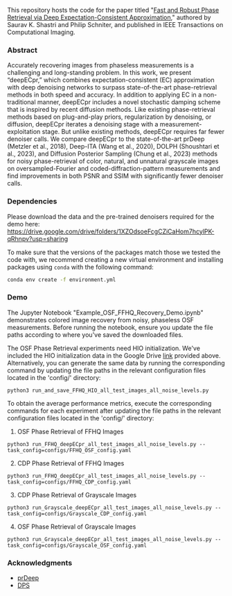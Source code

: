 This repository hosts the code for the paper titled "[Fast and Robust Phase Retrieval via Deep Expectation-Consistent Approximation](https://ieeexplore.ieee.org/abstract/document/10833764)," authored by Saurav K. Shastri and Philip Schniter, and published in IEEE Transactions on Computational Imaging.

### Abstract

Accurately recovering images from phaseless measurements is a challenging and long-standing problem.  In this work, we present “deepECpr,” which combines expectation-consistent (EC) approximation with deep denoising networks to surpass state-of-the-art phase-retrieval methods in both speed and accuracy.  In addition to applying EC in a non-traditional manner, deepECpr includes a novel stochastic damping scheme that is inspired by recent diffusion methods.  Like existing phase-retrieval methods based on plug-and-play priors, regularization by denoising, or diffusion, deepECpr iterates a denoising stage with a measurement-exploitation stage.  But unlike existing methods, deepECpr requires far fewer denoiser calls.  We compare deepECpr to the state-of-the-art prDeep (Metzler et al., 2018), Deep-ITA (Wang et al., 2020), DOLPH (Shoushtari et al., 2023), and Diffusion Posterior Sampling (Chung et al., 2023) methods for noisy phase-retrieval of color, natural, and unnatural grayscale images on oversampled-Fourier and coded-diffraction-pattern measurements and find improvements in both PSNR and SSIM with significantly fewer denoiser calls.


### Dependencies

Please download the data and the pre-trained denoisers required for the demo here: https://drive.google.com/drive/folders/1XZOdsoeFcgCZiCaHom7hcylPK-qRhnpv?usp=sharing

To make sure that the versions of the packages match those we tested the code with, we recommend creating a new virtual environment and installing packages using `conda` with the following command:

```bash
conda env create -f environment.yml
```

### Demo

The Jupyter Notebook "Example_OSF_FFHQ_Recovery_Demo.ipynb" demonstrates colored image recovery from noisy, phaseless OSF measurements. Before running the notebook, ensure you update the file paths according to where you've saved the downloaded files.

The OSF Phase Retrieval experiments need HIO initialization. We've included the HIO initialization data in the Google Drive [link](https://drive.google.com/drive/folders/1XZOdsoeFcgCZiCaHom7hcylPK-qRhnpv?usp=sharing) provided above. Alternatively, you can generate the same data by running the corresponding command by updating the file paths in the relevant configuration files located in the 'config/' directory:
```
python3 run_and_save_FFHQ_HIO_all_test_images_all_noise_levels.py
```

To obtain the average performance metrics, execute the corresponding commands for each experiment after updating the file paths in the relevant configuration files located in the 'config/' directory:

1. OSF Phase Retrieval of FFHQ Images
```
python3 run_FFHQ_deepECpr_all_test_images_all_noise_levels.py --task_config=configs/FFHQ_OSF_config.yaml 
```

2. CDP Phase Retrieval of FFHQ Images
```
python3 run_FFHQ_deepECpr_all_test_images_all_noise_levels.py --task_config=configs/FFHQ_CDP_config.yaml
```

3. CDP Phase Retrieval of Grayscale Images
```
python3 run_Grayscale_deepECpr_all_test_images_all_noise_levels.py --task_config=configs/Grayscale_CDP_config.yaml
```

4. OSF Phase Retrieval of Grayscale Images
```
python3 run_Grayscale_deepECpr_all_test_images_all_noise_levels.py --task_config=configs/Grayscale_OSF_config.yaml 
```

### Acknowledgments
- [prDeep](https://github.com/ricedsp/prDeep/tree/master)
- [DPS](https://github.com/DPS2022/diffusion-posterior-sampling)
